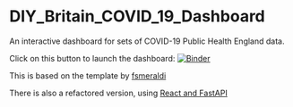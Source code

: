 # DIY_Britain_COVID_19_Dashboard
An interactive dashboard for sets of COVID-19 Public Health England data.

Click on this button to launch the dashboard:
[![Binder](https://mybinder.org/badge_logo.svg)](https://mybinder.org/v2/gh/CJoubertLocal/DIY_Britain_COVID_19_Dashboard/HEAD?urlpath=voila%2Frender%2FDashboard_Coursework_%20221067606.ipynb)

This is based on the template by [fsmeraldi](https://github.com/fsmeraldi/diy-covid19dash)

There is also a refactored version, using [React and FastAPI](https://github.com/CJoubertLocal/DIY_Britain_COVID_19_Dashboard_React_FastAPI_Version)
